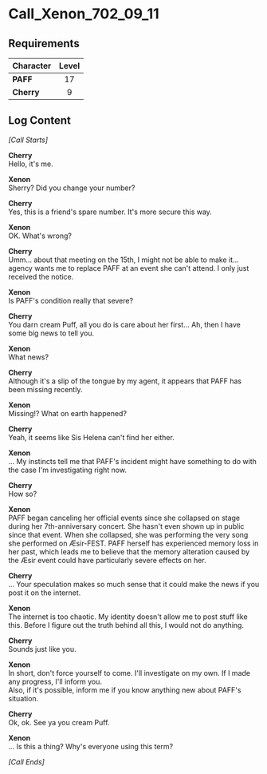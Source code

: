 # Call_Xenon_702_09_11
## Requirements
|Character |Level|
|----------|:---:|
|**PAFF**  | 17  |
|**Cherry**|  9  |

## Log Content
*[Call Starts]*

**Cherry**<br>
Hello, it's me.

**Xenon**<br>
Sherry? Did you change your number?

**Cherry**<br>
Yes, this is a friend's spare number. It's more secure this way.

**Xenon**<br>
OK. What's wrong?

**Cherry**<br>
Umm... about that meeting on the 15th, I might not be able to make it... agency wants me to replace PAFF at an event she can't attend. I only just received the notice. 

**Xenon**<br>
Is PAFF's condition really that severe?

**Cherry**<br>
You darn cream Puff, all you do is care about her first... Ah, then I have some big news to tell you.

**Xenon**<br>
What news?

**Cherry**<br>
Although it's a slip of the tongue by my agent, it appears that PAFF has been missing recently.

**Xenon**<br>
Missing!? What on earth happened?

**Cherry**<br>
Yeah, it seems like Sis Helena can't find her either.

**Xenon**<br>
... My instincts tell me that PAFF's incident might have something to do with the case I'm investigating right now.

**Cherry**<br>
How so?

**Xenon**<br>
PAFF began canceling her official events since she collapsed on stage during her 7th\-anniversary concert. She hasn't even shown up in public since that event. When she collapsed, she was performing the very song she performed on Æsir\-FEST. PAFF herself has experienced memory loss in her past, which leads me to believe that the memory alteration caused by the Æsir event could have particularly severe effects on her. 

**Cherry**<br>
... Your speculation makes so much sense that it could make the news if you post it on the internet.

**Xenon**<br>
The internet is too chaotic. My identity doesn't allow me to post stuff like this. Before I figure out the truth behind all this, I would not do anything.

**Cherry**<br>
Sounds just like you.

**Xenon**<br>
In short, don't force yourself to come. I'll investigate on my own. If I made any progress, I'll inform you. <br>
Also, if it's possible, inform me if you know anything new about PAFF's situation.

**Cherry**<br>
Ok, ok. See ya you cream Puff.

**Xenon**<br>
... Is this a thing? Why's everyone using this term?

*[Call Ends]*

